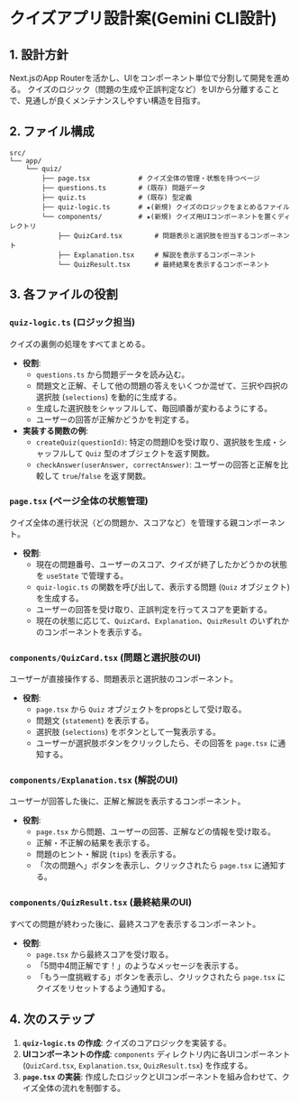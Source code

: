 # クイズアプリ設計案(Gemini CLI設計)

## 1. 設計方針

Next.jsのApp Routerを活かし、UIをコンポーネント単位で分割して開発を進める。
クイズのロジック（問題の生成や正誤判定など）をUIから分離することで、見通しが良くメンテナンスしやすい構造を目指す。

## 2. ファイル構成

```
src/
└── app/
    └── quiz/
        ├── page.tsx            # クイズ全体の管理・状態を持つページ
        ├── questions.ts        # (既存) 問題データ
        ├── quiz.ts             # (既存) 型定義
        ├── quiz-logic.ts       # ★(新規) クイズのロジックをまとめるファイル
        └── components/         # ★(新規) クイズ用UIコンポーネントを置くディレクトリ
            ├── QuizCard.tsx        # 問題表示と選択肢を担当するコンポーネント
            ├── Explanation.tsx     # 解説を表示するコンポーネント
            └── QuizResult.tsx      # 最終結果を表示するコンポーネント
```

## 3. 各ファイルの役割

### `quiz-logic.ts` (ロジック担当)

クイズの裏側の処理をすべてまとめる。

-   **役割**:
    -   `questions.ts` から問題データを読み込む。
    -   問題文と正解、そして他の問題の答えをいくつか混ぜて、三択や四択の選択肢 (`selections`) を動的に生成する。
    -   生成した選択肢をシャッフルして、毎回順番が変わるようにする。
    -   ユーザーの回答が正解かどうかを判定する。
-   **実装する関数の例**:
    -   `createQuiz(questionId)`: 特定の問題IDを受け取り、選択肢を生成・シャッフルして `Quiz` 型のオブジェクトを返す関数。
    -   `checkAnswer(userAnswer, correctAnswer)`: ユーザーの回答と正解を比較して `true`/`false` を返す関数。

### `page.tsx` (ページ全体の状態管理)

クイズ全体の進行状況（どの問題か、スコアなど）を管理する親コンポーネント。

-   **役割**:
    -   現在の問題番号、ユーザーのスコア、クイズが終了したかどうかの状態を `useState` で管理する。
    -   `quiz-logic.ts` の関数を呼び出して、表示する問題 (`Quiz` オブジェクト) を生成する。
    -   ユーザーの回答を受け取り、正誤判定を行ってスコアを更新する。
    -   現在の状態に応じて、`QuizCard`、`Explanation`、`QuizResult` のいずれかのコンポーネントを表示する。

### `components/QuizCard.tsx` (問題と選択肢のUI)

ユーザーが直接操作する、問題表示と選択肢のコンポーネント。

-   **役割**:
    -   `page.tsx` から `Quiz` オブジェクトをpropsとして受け取る。
    -   問題文 (`statement`) を表示する。
    -   選択肢 (`selections`) をボタンとして一覧表示する。
    -   ユーザーが選択肢ボタンをクリックしたら、その回答を `page.tsx` に通知する。

### `components/Explanation.tsx` (解説のUI)

ユーザーが回答した後に、正解と解説を表示するコンポーネント。

-   **役割**:
    -   `page.tsx` から問題、ユーザーの回答、正解などの情報を受け取る。
    -   正解・不正解の結果を表示する。
    -   問題のヒント・解説 (`tips`) を表示する。
    -   「次の問題へ」ボタンを表示し、クリックされたら `page.tsx` に通知する。

### `components/QuizResult.tsx` (最終結果のUI)

すべての問題が終わった後に、最終スコアを表示するコンポーネント。

-   **役割**:
    -   `page.tsx` から最終スコアを受け取る。
    -   「5問中4問正解です！」のようなメッセージを表示する。
    -   「もう一度挑戦する」ボタンを表示し、クリックされたら `page.tsx` にクイズをリセットするよう通知する。

## 4. 次のステップ

1.  **`quiz-logic.ts` の作成**: クイズのコアロジックを実装する。
2.  **UIコンポーネントの作成**: `components` ディレクトリ内に各UIコンポーネント (`QuizCard.tsx`, `Explanation.tsx`, `QuizResult.tsx`) を作成する。
3.  **`page.tsx` の実装**: 作成したロジックとUIコンポーネントを組み合わせて、クイズ全体の流れを制御する。
